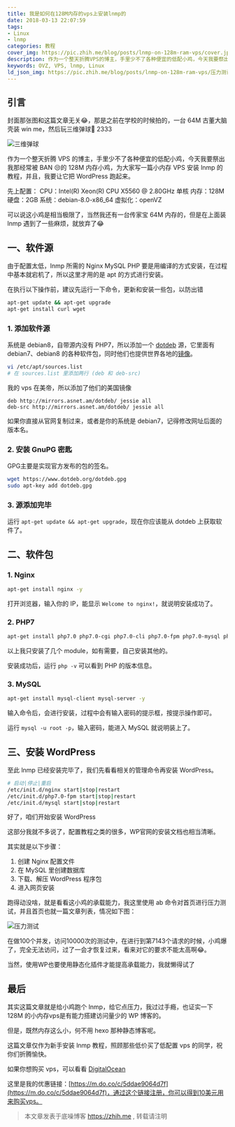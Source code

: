 ```yaml
---
title: 我是如何在128M内存的vps上安装lnmp的
date: 2018-03-13 22:07:59
tags: 
- Linux
- lnmp
categories: 教程
cover_img: https://pic.zhih.me/blog/posts/lnmp-on-128m-ram-vps/cover.jpg
description: 作为一个整天折腾VPS的博主，手里少不了各种便宜的低配小鸡，今天我要祭出我那经常被BAN😒的128M内存小鸡，为大家写一篇小内存VPS安装lnmp的教程，并且，我要让它把WordPress跑起来，由于配置太低 ...
keywords: OVZ, VPS, lnmp, Linux
ld_json_img: https://pic.zhih.me/blog/posts/lnmp-on-128m-ram-vps/压力测试.jpg
---
```


## 引言

封面那张图和这篇文章无关😂，那是之前在学校的时候拍的，一台 64M 古董大脑壳装 win me，然后玩三维弹球🤪 2333

![三维弹球](https://pic.zhih.me/blog/posts/lnmp-on-128m-ram-vps/winme.jpg)

作为一个整天折腾 VPS 的博主，手里少不了各种便宜的低配小鸡，今天我要祭出我那经常被 BAN 😒的 128M 内存小鸡，为大家写一篇小内存 VPS 安装 lnmp 的教程，并且，我要让它把 WordPress 跑起来。

先上配置：
CPU：Intel(R) Xeon(R) CPU X5560 @ 2.80GHz 单核
内存：128M
硬盘：2GB
系统：debian-8.0-x86_64
虚拟化：openVZ

可以说这小鸡是相当极限了，当然我还有一台传家宝 64M 内存的，但是在上面装 lnmp 遇到了一些麻烦，就放弃了😂

## 一、软件源

由于配置太低，lnmp 所需的 Nginx MySQL PHP 要是用编译的方式安装，在过程中基本就宕机了，所以这里才用的是 apt 的方式进行安装。

在执行以下操作前，建议先运行一下命令，更新和安装一些包，以防出错

```bash
apt-get update && apt-get upgrade
apt-get install curl wget
```

### 1. 添加软件源

系统是 debian8，自带源内没有 PHP7，所以添加一个 [dotdeb](http://www.dotdeb.org) 源，它里面有 debian7、debian8 的各种软件包，同时他们也提供世界各地的[镜像](https://www.dotdeb.org/mirrors/)。

```bash
vi /etc/apt/sources.list
# 在 sources.list 里添加两行 (deb 和 deb-src)
```

我的 vps 在美帝，所以添加了他们的美国镜像

```
deb http://mirrors.asnet.am/dotdeb/ jessie all
deb-src http://mirrors.asnet.am/dotdeb/ jessie all
```

如果你直接从官网复制过来，或者是你的系统是 debian7，记得修改网址后面的版本名。

### 2. 安装 GnuPG 密匙

GPG主要是实现官方发布的包的签名。

```bash
wget https://www.dotdeb.org/dotdeb.gpg
sudo apt-key add dotdeb.gpg
```

### 3. 源添加完毕

运行 `apt-get update && apt-get upgrade`，现在你应该能从 dotdeb 上获取软件了。

## 二、软件包

### 1. Nginx

```bash
apt-get install nginx -y
```

打开浏览器，输入你的 IP，能显示 `Welcome to nginx!`，就说明安装成功了。

### 2. PHP7

```bash
apt-get install php7.0 php7.0-cgi php7.0-cli php7.0-fpm php7.0-mysql php7.0-odbc php7.0-opcache -y
```

以上我只安装了几个 module，如有需要，自己安装其他的。

安装成功后，运行 `php -v` 可以看到 PHP 的版本信息。

### 3. MySQL

```bash
apt-get install mysql-client mysql-server -y
```

输入命令后，会进行安装，过程中会有输入密码的提示框，按提示操作即可。

运行 `mysql -u root -p`，输入密码，能进入 MySQL 就说明装上了。

## 三、安装 WordPress

至此 lnmp 已经安装完毕了，我们先看看相关的管理命令再安装 WordPress。

```bash
# 启动|停止|重启
/etc/init.d/nginx start|stop|restart
/etc/init.d/php7.0-fpm start|stop|restart
/etc/init.d/mysql start|stop|restart
```

好了，咱们开始安装 WordPress 

这部分我就不多说了，配置教程之类的很多，WP官网的安装文档也相当清晰。

其实就是以下步骤：

1. 创建 Nginx 配置文件
2. 在 MySQL 里创建数据库
3. 下载、解压 WordPress 程序包
4. 进入网页安装

跑得动没啥，就是看看这小鸡的承载能力，我这里使用 ab 命令对首页进行压力测试，并且首页也就一篇文章列表，情况如下图：

![压力测试](https://pic.zhih.me/blog/posts/lnmp-on-128m-ram-vps/压力测试.jpg)

在做100个并发，访问10000次的测试中，在进行到第7143个请求的时候，小鸡爆了，完全无法访问，过了一会才恢复过来，看来对它的要求不能太高啊😂。

当然，使用WP也要使用静态化插件才能提高承载能力，我就懒得试了

## 最后

其实这篇文章就是给小鸡跑个 lnmp，给它点压力，我过过手瘾，也证实一下 128M 的小内存vps是有能力搭建访问量少的 WP 博客的。

但是，既然内存这么小，何不用 hexo 那种静态博客呢。

这篇文章仅作为新手安装 lnmp 教程，照顾那些低价买了低配置 vps 的同学，祝你们折腾愉快。

如果你想购买 vps，可以看看 [DigitalOcean](https://m.do.co/c/5ddae9064d7f)

这里是我的优惠链接：[https://m.do.co/c/5ddae9064d7f](https://m.do.co/c/5ddae9064d7f)，通过这个链接注册，你可以得到10美元用来购买vps。

>本文章发表于底噪博客 https://zhih.me , 转载请注明


